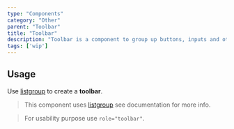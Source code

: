 ```yaml
---
type: "Components"
category: "Other"
parent: "Toolbar"
title: "Toolbar"
description: "Toolbar is a component to group up buttons, inputs and other content."
tags: ['wip']
---
```


## Usage

Use [listgroup](/components/list-group) to create a **toolbar**.

> This component uses [listgroup](/components/list-group) see documentation for more info.

> For usability purpose use `role="toolbar"`.

<demo>
  <demoinline src="demos/components/toolbar/usage">
  </demoinline>
</demo>
